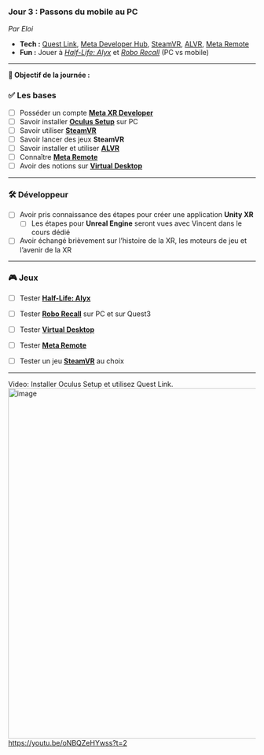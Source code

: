### **Jour 3 : Passons du mobile au PC**

*Par Eloi*

* **Tech :** [Quest Link](https://github.com/EloiStree/HelloQuest3/issues/151), [Meta Developer Hub](https://github.com/EloiStree/HelloQuest3/issues/125), [SteamVR](https://github.com/EloiStree/HelloQuest3/issues/152), [ALVR](https://github.com/EloiStree/HelloQuest3/issues/124), [Meta Remote](https://github.com/EloiStree/HelloQuest3/issues/86)
* **Fun :** Jouer à *[Half-Life: Alyx](https://github.com/EloiStree/HelloQuest3/issues/153)* et *[Robo Recall](https://github.com/EloiStree/HelloQuest3/issues/154)* (PC vs mobile)


----------------


**🎯 Objectif de la journée :**

### ✅ Les bases

* [ ] Posséder un compte **[Meta XR Developer](https://github.com/EloiStree/HelloQuest3/issues/155)**
* [ ] Savoir installer **[Oculus Setup](https://github.com/EloiStree/HelloQuest3/issues/88)** sur PC
* [ ] Savoir utiliser **[SteamVR](https://github.com/EloiStree/HelloQuest3/issues/125)**
* [ ] Savoir lancer des jeux **SteamVR**
* [ ] Savoir installer et utiliser **[ALVR](https://github.com/EloiStree/HelloQuest3/issues/124)**
* [ ] Connaître **[Meta Remote](https://github.com/EloiStree/HelloQuest3/issues/86)**
* [ ] Avoir des notions sur **[Virtual Desktop](https://github.com/EloiStree/HelloQuest3/issues/156)**

---

### 🛠️ Développeur

* [ ] Avoir pris connaissance des étapes pour créer une application **Unity XR**
  * [ ] Les étapes pour **Unreal Engine** seront vues avec Vincent dans le cours dédié
* [ ] Avoir échangé brièvement sur l’histoire de la XR, les moteurs de jeu et l’avenir de la XR

---

### 🎮 Jeux

* [ ] Tester **[Half-Life: Alyx](https://github.com/EloiStree/HelloQuest3/issues/153)**
* [ ] Tester **[Robo Recall](https://github.com/EloiStree/HelloQuest3/issues/154)** sur PC et sur Quest3
* [ ] Tester **[Virtual Desktop](https://github.com/EloiStree/HelloQuest3/issues/156)**
* [ ] Tester **[Meta Remote](https://github.com/EloiStree/HelloQuest3/issues/86)**
* [ ] Tester un jeu **[SteamVR](https://github.com/EloiStree/HelloQuest3/issues/125)** au choix


----------------

Video: Installer Oculus Setup et utilisez Quest Link.
[<img width="1360" height="713" alt="image" src="https://github.com/user-attachments/assets/4e430af4-c307-4b2b-bdff-e47884ddf03c" />](https://youtu.be/oNBQZeHYwss?t=2)
https://youtu.be/oNBQZeHYwss?t=2  
